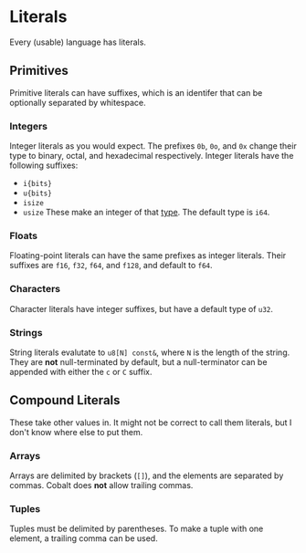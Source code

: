 # Literals
Every (usable) language has literals.

## Primitives
Primitive literals can have suffixes, which is an identifer that can be optionally separated by whitespace.

### Integers
Integer literals as you would expect. The prefixes `0b`, `0o`, and `0x` change their type to binary, octal, and hexadecimal respectively.
Integer literals have the following suffixes:
- `i{bits}`
- `u{bits}`
- `isize`
- `usize`
These make an integer of that [type](./types#builtin-types). The default type is `i64`.

### Floats
Floating-point literals can have the same prefixes as integer literals. Their suffixes are `f16`, `f32`, `f64`, and `f128`, and default to `f64`.

### Characters
Character literals have integer suffixes, but have a default type of `u32`.

### Strings
String literals evalutate to `u8[N] const&`, where `N` is the length of the string. They are **not** null-terminated by default, but a null-terminator can be appended with either the `c` or `C` suffix.

## Compound Literals
These take other values in. It might not be correct to call them literals, but I don't know where else to put them.

### Arrays
Arrays are delimited by brackets (`[]`), and the elements are separated by commas. Cobalt does **not** allow trailing commas.

### Tuples
Tuples must be delimited by parentheses. To make a tuple with one element, a trailing comma can be used.